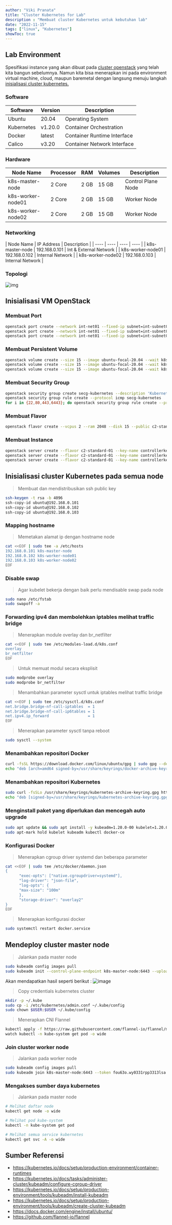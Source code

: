 ```yaml
---
author: "Viki Pranata"
title: "Cluster Kubernetes for Lab"
description : "Membuat cluster Kubernetes untuk kebutuhan lab"
date: "2022-11-15"
tags: ["linux", "Kubernetes"]
showToc: true
---
```


## Lab Environment
Spesifikasi instance yang akan dibuat pada [cluster openstack](/posts/openstack-for-lab) yang telah kita bangun sebelumnya.
Namun kita bisa menerapkan ini pada environment virtual machine, cloud, maupun baremetal dengan langsung menuju langkah [inisialisasi cluster kubernetes.](/posts/kubernetes-for-lab/#inisialisasi-cluster-kubernetes-pada-semua-node)

### Software
| Software | Version | Description |
| ---- | ---- | ---- |
| Ubuntu | 20.04 | Operating System |
| Kubernetes | v1.20.0 | Container Orchestration |
| Docker | latest | Container Runtime Interface |
| Calico | v3.20 | Container Network Interface |

### Hardware
| Node Name | Processor | RAM | Volumes |Description |
| ---- | ---- | ---- | ---- | ---- |
| k8s-master-node | 2 Core | 2 GB | 15 GB | Control Plane Node |
| k8s-worker-node01 | 2 Core | 2 GB | 15 GB | Worker Node |
| k8s-worker-node02 | 2 Core | 2 GB | 15 GB | Worker Node |

### Networking
| Node Name | IP Address | Description |
| ---- | ---- | ---- | ---- |
| k8s-master-node | 192.168.0.101 | Int & External Network |
| k8s-worker-node01 | 192.168.0.102 | Internal Network |
| k8s-worker-node02 | 192.168.0.103 | Internal Network |

### Topologi
![img](/assets/images/kube-lab.png)

## Inisialisasi VM OpenStack
### Membuat Port
```bash
openstack port create --network int-net01 --fixed-ip subnet=int-subnet01,ip-address=192.168.0.101 k8s-master-node
openstack port create --network int-net01 --fixed-ip subnet=int-subnet01,ip-address=192.168.0.102 k8s-worker-node01
openstack port create --network int-net01 --fixed-ip subnet=int-subnet01,ip-address=192.168.0.103 k8s-worker-node02
```
### Membuat Persistent Volume
```bash
openstack volume create --size 15 --image ubuntu-focal-20.04 --wait k8s-master-node
openstack volume create --size 15 --image ubuntu-focal-20.04 --wait k8s-worker-node01
openstack volume create --size 15 --image ubuntu-focal-20.04 --wait k8s-worker-node02
```
### Membuat Security Group
```bash
openstack security group create secg-kubernetes --description 'Kubernetes environment'
openstack security group rule create --protocol icmp secg-kubernetes
for i in {22,80,443,6443}; do openstack security group rule create --protocol tcp --ingress --dst-port $i secg-kubernetes
```
### Membuat Flavor
```bash
openstack flavor create --vcpus 2 --ram 2048 --disk 15 --public c2-standard-01
```

### Membuat Instance
```bash
openstack server create --flavor c2-standard-01 --key-name controllerkey --security-group secg-kubernetes --volume k8s-master-node --port k8s-master-node --wait k8s-master-node
openstack server create --flavor c2-standard-01 --key-name controllerkey --security-group secg-kubernetes --volume k8s-worker-node01 --port k8s-worker-node01 --wait k8s-worker-node01
openstack server create --flavor c2-standard-01 --key-name controllerkey --security-group secg-kubernetes --volume k8s-worker-node02 --port k8s-worker-node02 --wait k8s-worker-node02
```

## Inisialisasi cluster Kubernetes pada semua node
> Membuat dan mendistribusikan ssh public key
```bash
ssh-keygen -t rsa -b 4096
ssh-copy-id ubuntu@192.168.0.101
ssh-copy-id ubuntu@192.168.0.102
ssh-copy-id ubuntu@192.168.0.103
```

### Mapping hostname
> Memetakan alamat ip dengan hostname node
```bash
cat <<EOF | sudo tee -a /etc/hosts
192.168.0.101 k8s-master-node
192.168.0.102 k8s-worker-node01
192.168.0.103 k8s-worker-node02
EOF
```

### Disable swap
> Agar kubelet bekerja dengan baik perlu mendisable swap pada node
```bash
sudo nano /etc/fstab
sudo swapoff -a
```

### Forwarding ipv4 dan membolehkan iptables melihat traffic bridge
> Menerapkan module overlay dan br_netfilter
```bash
cat <<EOF | sudo tee /etc/modules-load.d/k8s.conf
overlay
br_netfilter
EOF
```
> Untuk memuat modul secara eksplisit
```bash
sudo modprobe overlay
sudo modprobe br_netfilter
```

> Menambahkan parameter sysctl untuk iptables melihat traffic bridge
```bash
cat <<EOF | sudo tee /etc/sysctl.d/k8s.conf
net.bridge.bridge-nf-call-iptables  = 1
net.bridge.bridge-nf-call-ip6tables = 1
net.ipv4.ip_forward                 = 1
EOF
```
> Menerapkan parameter sysctl tanpa reboot
```bash
sudo sysctl --system
```
### Menambahkan repositori Docker
```bash
curl -fsSL https://download.docker.com/linux/ubuntu/gpg | sudo gpg --dearmor -o /usr/share/keyrings/docker-archive-keyring.gpg
echo "deb [arch=amd64 signed-by=/usr/share/keyrings/docker-archive-keyring.gpg] https://download.docker.com/linux/ubuntu $(lsb_release -cs) stable" | sudo tee /etc/apt/sources.list.d/docker.list
```
### Menambahkan repositori Kubernetes
```bash
sudo curl -fsSLo /usr/share/keyrings/kubernetes-archive-keyring.gpg https://packages.cloud.google.com/apt/doc/apt-key.gpg
echo "deb [signed-by=/usr/share/keyrings/kubernetes-archive-keyring.gpg] https://apt.kubernetes.io/ kubernetes-xenial main" | sudo tee /etc/apt/sources.list.d/kubernetes.list
```

### Menginstall paket yang diperlukan dan mencegah auto upgrade
```bash
sudo apt update && sudo apt install -y kubeadm=1.20.0-00 kubelet=1.20.0-00 kubectl=1.20.0-00 docker-ce
sudo apt-mark hold kubelet kubeadm kubectl docker-ce
```

### Konfigurasi Docker
> Menerapkan cgroup driver systemd dan beberapa parameter
```bash
cat <<EOF | sudo tee /etc/docker/daemon.json
{
      "exec-opts": ["native.cgroupdriver=systemd"],
      "log-driver": "json-file",
      "log-opts": {
      "max-size": "100m"
      },
      "storage-driver": "overlay2"
}
EOF
```
> Menerapkan konfigurasi docker
```bash
sudo systemctl restart docker.service
```

## Mendeploy cluster master node
> Jalankan pada master node
```bash
sudo kubeadm config images pull
sudo kubeadm init --control-plane-endpoint k8s-master-node:6443 --upload-certs --pod-network-cidr=10.244.0.0/16
```
Akan mendapatkan hasil seperti berikut :
![image](/assets/images/kubeadmsuccessfull.jpg)

> Copy credentials kubernetes cluster
```bash
mkdir -p ~/.kube
sudo cp -i /etc/kubernetes/admin.conf ~/.kube/config
sudo chown $USER:$USER ~/.kube/config
```

> Menerapkan CNI Flannel
```bash
kubectl apply -f https://raw.githubusercontent.com/flannel-io/flannel/master/Documentation/kube-flannel.yml
watch kubectl -n kube-system get pod -o wide
```

### Join cluster worker node
> Jalankan pada worker node
```bash
sudo kubeadm config images pull
sudo kubeadm join k8s-master-node:6443 --token fou63o.wy0331rpp3313lsa --discovery-token-ca-cert-hash sha256:0472c1c9354548501c42028ff72a6dfc4bffe3a225e3a31fe40cec814fa6eef2
```

### Mengakses sumber daya kubernetes
> Jalankan pada master node
```bash
# Melihat daftar node
kubectl get node -o wide

# Melihat pod kube-system
kubectl -n kube-system get pod

# Melihat semua service kubernetes
kubectl get svc -A -o wide
```

## Sumber Referensi
- https://kubernetes.io/docs/setup/production-environment/container-runtimes
- https://kubernetes.io/docs/tasks/administer-cluster/kubeadm/configure-cgroup-driver
- https://kubernetes.io/docs/setup/production-environment/tools/kubeadm/install-kubeadm
- https://kubernetes.io/docs/setup/production-environment/tools/kubeadm/create-cluster-kubeadm
- https://docs.docker.com/engine/install/ubuntu/
- https://github.com/flannel-io/flannel